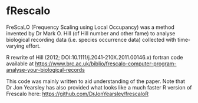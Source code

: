 # fRescalo
FreScaLO (Frequency Scaling using Local Occupancy) was a method invented by Dr Mark O. Hill (of Hill number and other fame) to analyse biological recording data (i.e. species occurrence data) collected with time-varying effort.

R rewrite of Hill (2012; DOI:10.1111/j.2041-210X.2011.00146.x) fortran code available at https://www.brc.ac.uk/biblio/frescalo-computer-program-analyse-your-biological-records

This code was mainly written to aid understanding of the paper. Note that Dr Jon Yearsley has also provided what looks like a much faster R version of Frescalo here: https://github.com/DrJonYearsley/frescaloR


